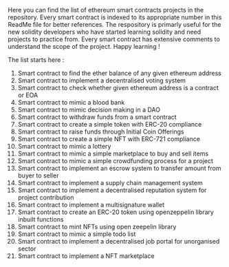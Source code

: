 Here you can find the list of ethereum smart contracts projects in the repository. Every smart contract is indexed to its appropriate number in this ReadMe file for better references. The respository is primarly useful for the new solidity developers who have started learning solidity and need projects to practice from. Every smart contract has extensive comments to understand the scope of the project. Happy learning !

The list starts here :

01. Smart contract to find the ether balance of any given ethereum address
02. Smart contract to implement a decentralised voting system
03. Smart contract to check whether given ethereum address is a contract or EOA
04. Smart contract to mimic a blood bank
05. Smart contract to mimic decision making in a DAO
06. Smart contract to withdraw funds from a smart contract 
07. Smart contract to create a simple token with ERC-20 compliance
08. Smart contract to raise funds through Initial Coin Offerings
09. Smart contract to create a simple NFT with ERC-721 compliance
10. Smart contract to mimic a lottery
11. Smart contract to mimic a simple marketplace to buy and sell items
12. Smart contract to mimic a simple crowdfunding process for a project
13. Smart contract to implement an escrow system to transfer amount from buyer to seller
14. Smart contract to implement a supply chain management system
15. Smart contract to implement a decentralised reputation system for project contribution
16. Smart contract to implement a multisignature wallet 
17. Smart contract to create an ERC-20 token using openzeppelin library inbuilt functions
18. Smart contract to mint NFTs using open zeepelin library
19. Smart contract to mimic a simple todo list
20. Smart contract to implement a decentralised job portal for unorganised sector
21. Smart contract to implement a NFT marketplace
